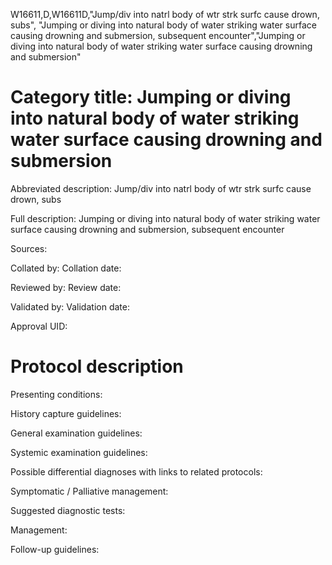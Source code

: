 W16611,D,W16611D,"Jump/div into natrl body of wtr strk surfc cause drown, subs", "Jumping or diving into natural body of water striking water surface causing drowning and submersion, subsequent encounter","Jumping or diving into natural body of water striking water surface causing drowning and submersion"
# Category title: Jumping or diving into natural body of water striking water surface causing drowning and submersion

Abbreviated description: Jump/div into natrl body of wtr strk surfc cause drown, subs

Full description: Jumping or diving into natural body of water striking water surface causing drowning and submersion, subsequent encounter

Sources:

Collated by:
Collation date:

Reviewed by:
Review date:

Validated by:
Validation date:

Approval UID:

# Protocol description

Presenting conditions:

History capture guidelines:

General examination guidelines:

Systemic examination guidelines:

Possible differential diagnoses with links to related protocols:

Symptomatic / Palliative management:

Suggested diagnostic tests:

Management:

Follow-up guidelines:
